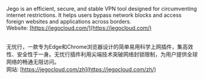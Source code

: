 Jego is an efficient, secure, and stable VPN tool designed for circumventing internet restrictions. It helps users bypass network blocks and access foreign websites and applications across borders. <br />
Website: [https://jegocloud.com/](https://jegocloud.com/)<br /><br />

无忧行，一款专为Edge和Chrome浏览器设计的简单易用科学上网插件，集高效性、安全性于一身。无忧行插件利用尖端技术突破网络封锁限制，为用户提供全球网络的畅通无阻访问。<br />
网站: [https://jegocloud.com/zh](https://jegocloud.com/zh/)
